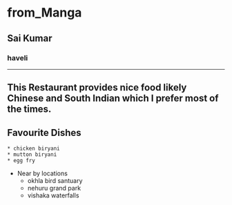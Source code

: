 # from_Manga
## Sai Kumar
### haveli
___________
This Restaurant provides nice food likely **Chinese** and **South Indian** which I prefer most of the times.
---

## Favourite Dishes
    * chicken biryani
    * mutton biryani
    * egg fry

* Near by locations
    * okhla bird santuary
    * nehuru grand park
    * vishaka waterfalls


